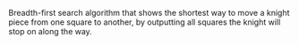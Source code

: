 Breadth-first search algorithm that shows the shortest way to move a knight piece from one square to another, by outputting all squares the knight will stop on along the way.

